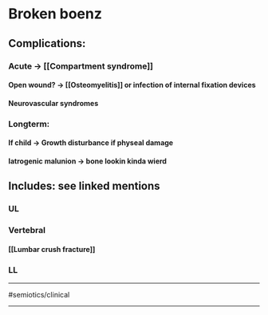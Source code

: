 # Broken boenz
## Complications:
### Acute -> [[Compartment syndrome]]
#### Open wound? -> [[Osteomyelitis]] or infection of internal fixation devices
#### Neurovascular syndromes
### Longterm:
#### If child -> Growth disturbance if physeal damage
#### Iatrogenic malunion -> bone lookin kinda wierd 

## Includes: see linked mentions
### UL 
### Vertebral
#### [[Lumbar crush fracture]]
### LL
---
#semiotics/clinical  

---